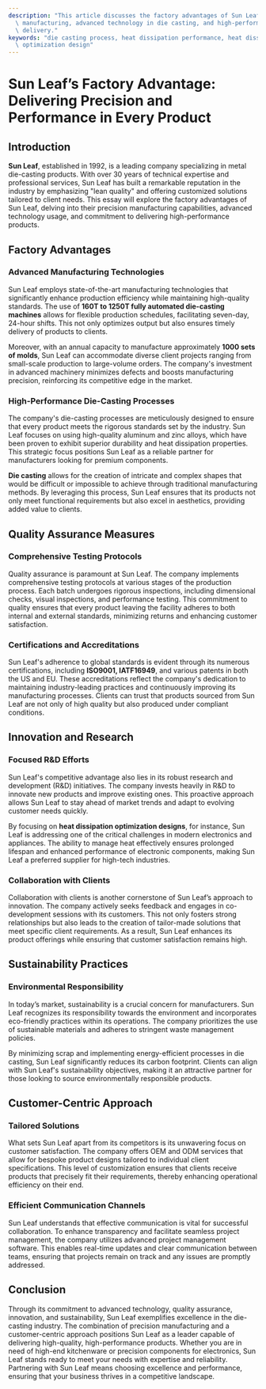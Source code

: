 ```yaml
---
description: "This article discusses the factory advantages of Sun Leaf, focusing on precision\
  \ manufacturing, advanced technology in die casting, and high-performance product\
  \ delivery."
keywords: "die casting process, heat dissipation performance, heat dissipation fins, heat dissipation\
  \ optimization design"
---
```

# Sun Leaf’s Factory Advantage: Delivering Precision and Performance in Every Product

## Introduction

**Sun Leaf**, established in 1992, is a leading company specializing in metal die-casting products. With over 30 years of technical expertise and professional services, Sun Leaf has built a remarkable reputation in the industry by emphasizing "lean quality" and offering customized solutions tailored to client needs. This essay will explore the factory advantages of Sun Leaf, delving into their precision manufacturing capabilities, advanced technology usage, and commitment to delivering high-performance products.

## Factory Advantages

### Advanced Manufacturing Technologies

Sun Leaf employs state-of-the-art manufacturing technologies that significantly enhance production efficiency while maintaining high-quality standards. The use of **160T to 1250T fully automated die-casting machines** allows for flexible production schedules, facilitating seven-day, 24-hour shifts. This not only optimizes output but also ensures timely delivery of products to clients.

Moreover, with an annual capacity to manufacture approximately **1000 sets of molds**, Sun Leaf can accommodate diverse client projects ranging from small-scale production to large-volume orders. The company's investment in advanced machinery minimizes defects and boosts manufacturing precision, reinforcing its competitive edge in the market.

### High-Performance Die-Casting Processes

The company's die-casting processes are meticulously designed to ensure that every product meets the rigorous standards set by the industry. Sun Leaf focuses on using high-quality aluminum and zinc alloys, which have been proven to exhibit superior durability and heat dissipation properties. This strategic focus positions Sun Leaf as a reliable partner for manufacturers looking for premium components.

**Die casting** allows for the creation of intricate and complex shapes that would be difficult or impossible to achieve through traditional manufacturing methods. By leveraging this process, Sun Leaf ensures that its products not only meet functional requirements but also excel in aesthetics, providing added value to clients.

## Quality Assurance Measures

### Comprehensive Testing Protocols

Quality assurance is paramount at Sun Leaf. The company implements comprehensive testing protocols at various stages of the production process. Each batch undergoes rigorous inspections, including dimensional checks, visual inspections, and performance testing. This commitment to quality ensures that every product leaving the facility adheres to both internal and external standards, minimizing returns and enhancing customer satisfaction.

### Certifications and Accreditations

Sun Leaf's adherence to global standards is evident through its numerous certifications, including **ISO9001, IATF16949**, and various patents in both the US and EU. These accreditations reflect the company's dedication to maintaining industry-leading practices and continuously improving its manufacturing processes. Clients can trust that products sourced from Sun Leaf are not only of high quality but also produced under compliant conditions.

## Innovation and Research

### Focused R&D Efforts

Sun Leaf's competitive advantage also lies in its robust research and development (R&D) initiatives. The company invests heavily in R&D to innovate new products and improve existing ones. This proactive approach allows Sun Leaf to stay ahead of market trends and adapt to evolving customer needs quickly.

By focusing on **heat dissipation optimization designs**, for instance, Sun Leaf is addressing one of the critical challenges in modern electronics and appliances. The ability to manage heat effectively ensures prolonged lifespan and enhanced performance of electronic components, making Sun Leaf a preferred supplier for high-tech industries.

### Collaboration with Clients

Collaboration with clients is another cornerstone of Sun Leaf’s approach to innovation. The company actively seeks feedback and engages in co-development sessions with its customers. This not only fosters strong relationships but also leads to the creation of tailor-made solutions that meet specific client requirements. As a result, Sun Leaf enhances its product offerings while ensuring that customer satisfaction remains high.

## Sustainability Practices

### Environmental Responsibility

In today’s market, sustainability is a crucial concern for manufacturers. Sun Leaf recognizes its responsibility towards the environment and incorporates eco-friendly practices within its operations. The company prioritizes the use of sustainable materials and adheres to stringent waste management policies.

By minimizing scrap and implementing energy-efficient processes in die casting, Sun Leaf significantly reduces its carbon footprint. Clients can align with Sun Leaf's sustainability objectives, making it an attractive partner for those looking to source environmentally responsible products.

## Customer-Centric Approach

### Tailored Solutions

What sets Sun Leaf apart from its competitors is its unwavering focus on customer satisfaction. The company offers OEM and ODM services that allow for bespoke product designs tailored to individual client specifications. This level of customization ensures that clients receive products that precisely fit their requirements, thereby enhancing operational efficiency on their end.

### Efficient Communication Channels

Sun Leaf understands that effective communication is vital for successful collaboration. To enhance transparency and facilitate seamless project management, the company utilizes advanced project management software. This enables real-time updates and clear communication between teams, ensuring that projects remain on track and any issues are promptly addressed.

## Conclusion

Through its commitment to advanced technology, quality assurance, innovation, and sustainability, Sun Leaf exemplifies excellence in the die-casting industry. The combination of precision manufacturing and a customer-centric approach positions Sun Leaf as a leader capable of delivering high-quality, high-performance products. Whether you are in need of high-end kitchenware or precision components for electronics, Sun Leaf stands ready to meet your needs with expertise and reliability. Partnering with Sun Leaf means choosing excellence and performance, ensuring that your business thrives in a competitive landscape.
